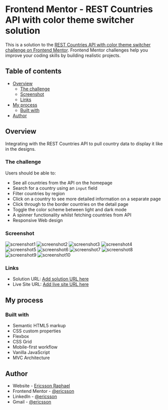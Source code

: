 # Frontend Mentor - REST Countries API with color theme switcher solution

This is a solution to the [REST Countries API with color theme switcher challenge on Frontend Mentor](https://www.frontendmentor.io/challenges/rest-countries-api-with-color-theme-switcher-5cacc469fec04111f7b848ca). Frontend Mentor challenges help you improve your coding skills by building realistic projects.

## Table of contents

- [Overview](#overview)
  - [The challenge](#the-challenge)
  - [Screenshot](#screenshot)
  - [Links](#links)
- [My process](#my-process)
  - [Built with](#built-with)
- [Author](#author)

## Overview

Integrating with the REST Countries API to pull country data to display it like in the designs.

### The challenge

Users should be able to:

- See all countries from the API on the homepage
- Search for a country using an `input` field
- Filter countries by region
- Click on a country to see more detailed information on a separate page
- Click through to the border countries on the detail page
- Toggle the color scheme between light and dark mode
- A spinner functionality whilst fetching countries from API
- Responsive Web design

### Screenshot

![screenshot1](./src/screenshots/Screenshot%201.png)
![screenshot2](./src/screenshots/Screenshot%202.png)
![screenshot3](./src/screenshots/Screenshot%203.png)
![screenshot4](./src/screenshots/Screenshot%204.png)
![screenshot5](./src/screenshots/Screenshot%205.png)
![screenshot6](./src/screenshots/Screenshot%206.png)
![screenshot7](./src/screenshots/Screenshot%207.png)
![screenshot8](./src/screenshots/Screenshot%208.png)
![screenshot9](./src/screenshots/Screenshot%209.png)
![screenshot10](./src/screenshots/Screenshot%2010.png)

### Links

- Solution URL: [Add solution URL here](https://github.com/gitEricsson/REST-Countries-API)
- Live Site URL: [Add live site URL here](https://your-live-site-url.com)

## My process

### Built with

- Semantic HTML5 markup
- CSS custom properties
- Flexbox
- CSS Grid
- Mobile-first workflow
- Vanilla JavaScript
- MVC Architecture

## Author

- Website - [Ericsson Raphael](https://www.your-site.com)
- Frontend Mentor - [@ericsson](https://www.frontendmentor.io/profile/gitEricsson)
- LinkedIn - [@ericsson](www.linkedin.com/in/ericssonraphael)
- Gmail - [@ericsson](ericssonraphael@gmail.com)
